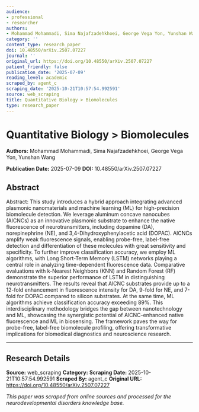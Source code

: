 ```yaml
---
audience:
- professional
- researcher
authors:
- Mohammad Mohammadi, Sima Najafzadehkhoei, George Vega Yon, Yunshan Wang
category: ''
content_type: research_paper
doi: 10.48550/arXiv.2507.07227
journal: ''
original_url: https://doi.org/10.48550/arXiv.2507.07227
patient_friendly: false
publication_date: '2025-07-09'
reading_level: academic
scraped_by: agent_c
scraping_date: '2025-10-21T10:57:54.992591'
source: web_scraping
title: Quantitative Biology > Biomolecules
type: research_paper
---
```

# Quantitative Biology > Biomolecules

**Authors:** Mohammad Mohammadi, Sima Najafzadehkhoei, George Vega Yon, Yunshan Wang

**Publication Date:** 2025-07-09
**DOI:** 10.48550/arXiv.2507.07227

## Abstract

Abstract:
This study introduces a hybrid approach integrating advanced plasmonic nanomaterials and machine learning (ML) for high-precision biomolecule detection. We leverage aluminum concave nanocubes (AlCNCs) as an innovative plasmonic substrate to enhance the native fluorescence of neurotransmitters, including dopamine (DA), norepinephrine (NE), and 3,4-Dihydroxyphenylacetic acid (DOPAC). AlCNCs amplify weak fluorescence signals, enabling probe-free, label-free detection and differentiation of these molecules with great sensitivity and specificity. To further improve classification accuracy, we employ ML algorithms, with Long Short-Term Memory (LSTM) networks playing a central role in analyzing time-dependent fluorescence data. Comparative evaluations with k-Nearest Neighbors (KNN) and Random Forest (RF) demonstrate the superior performance of LSTM in distinguishing neurotransmitters. The results reveal that AlCNC substrates provide up to a 12-fold enhancement in fluorescence intensity for DA, 9-fold for NE, and 7-fold for DOPAC compared to silicon substrates. At the same time, ML algorithms achieve classification accuracy exceeding 89%. This interdisciplinary methodology bridges the gap between nanotechnology and ML, showcasing the synergistic potential of AlCNC-enhanced native fluorescence and ML in biosensing. The framework paves the way for probe-free, label-free biomolecule profiling, offering transformative implications for biomedical diagnostics and neuroscience research.

---

## Research Details

**Source:** web_scraping
**Category:** 
**Scraping Date:** 2025-10-21T10:57:54.992591
**Scraped By:** agent_c
**Original URL:** https://doi.org/10.48550/arXiv.2507.07227

*This paper was scraped from online sources and processed for the neurodevelopmental disorders knowledge base.*